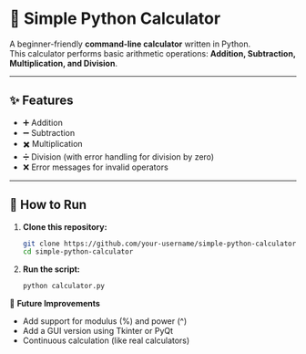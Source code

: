 # 🧮 Simple Python Calculator

A beginner-friendly **command-line calculator** written in Python.  
This calculator performs basic arithmetic operations: **Addition, Subtraction, Multiplication, and Division**.

---

## ✨ Features
- ➕ Addition  
- ➖ Subtraction  
- ✖️ Multiplication  
- ➗ Division (with error handling for division by zero)  
- ❌ Error messages for invalid operators  

---

## 🚀 How to Run

1. **Clone this repository:**
   ```bash
   git clone https://github.com/your-username/simple-python-calculator.git
   cd simple-python-calculator
   ```
2. **Run the script:**
   ```bash
   python calculator.py

📌 **Future Improvements**
- Add support for modulus (%) and power (^)
- Add a GUI version using Tkinter or PyQt
- Continuous calculation (like real calculators)
